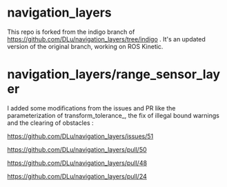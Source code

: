 # navigation_layers

This repo is forked from the indigo branch of https://github.com/DLu/navigation_layers/tree/indigo .
It's an updated version of the original branch, working on ROS Kinetic.

# navigation_layers/range_sensor_layer

I added some modifications from the issues and PR like the parameterization of transform_tolerance_, the fix of illegal bound warnings and the clearing of obstacles :

https://github.com/DLu/navigation_layers/issues/51

https://github.com/DLu/navigation_layers/pull/50

https://github.com/DLu/navigation_layers/pull/48

https://github.com/DLu/navigation_layers/pull/24
